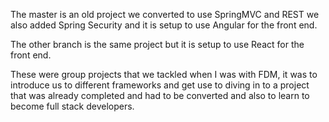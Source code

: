 The master is an old project we converted to use SpringMVC and REST we also added Spring Security and it is setup to use Angular for the front end.

The other branch is the same project but it is setup to use React for the front end.

These were group projects that we tackled when I was with FDM, it was to introduce us to different frameworks and get use to diving in to a project that was already completed and had to be converted and also to learn to become full stack developers.
